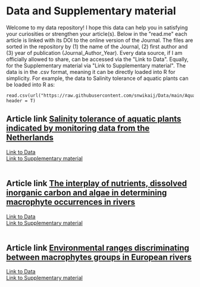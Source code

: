 # Data and Supplementary material<br />
Welcome to my data repository! I hope this data can help you in satisfying your curiosities or strengthen your article(s). Below in the "read.me" each article is linked with its DOI to the online version of the Journal. The files are sorted in the repository by (1) the name of the Journal, (2) first author and (3) year of publication (Journal_Author_Year). Every data source, if I am officially allowed to share, can be accessed via the "Link to Data". Equally, for the Supplementary material via "Link to Supplementary material". The data is in the .csv format, meaning it can be directly loaded into R for simplicity. For example, the data to Salinity tolerance of aquatic plants can be loaded into R as:
```
read.csv(url("https://raw.githubusercontent.com/snwikaij/Data/main/Aquatic_Botany_Kaijser_et_al._2019.csv"), header = T)
```

## Article link [Salinity tolerance of aquatic plants indicated by monitoring data from the Netherlands](https://doi.org/10.1016/j.aquabot.2019.103129)<br />
[Link to Data](https://github.com/snwikaij/Data/blob/main/Aquatic_Botany_Kaijser_et_al._2019.csv)<br />
[Link to Supplementary material](https://github.com/snwikaij/Data/blob/main/Aquatic_Botany_Kaijser_et_al._2019_Supplementary_information.docx)<br />
<br />

## Article link [The interplay of nutrients, dissolved inorganic carbon and algae in determining macrophyte occurrences in rivers](https://doi.org/10.1016/j.scitotenv.2021.146728)<br />
[Link to Data](https://github.com/snwikaij/Data/blob/main/STOTEN_Kaijser_et_al._2021_macrophytes.csv)<br />
[Link to Supplementary material](https://github.com/snwikaij/Data/blob/main/STOTEN_Kaijser_et_al._2021_Supplementary_information.docx)<br />
<br />

## Article link [Environmental ranges discriminating between macrophytes groups in European rivers](https://doi.org/10.1371/journal.pone.0269744)<br />
[Link to Data](https://github.com/snwikaij/Data/blob/main/PLOS_One_Kaijser_et_al._2022.csv)<br />
[Link to Supplementary material](https://github.com/snwikaij/Data/blob/main/PLOS_Kaijser_et_al._2022_Supplementary_information.docx)<br />
<br />
